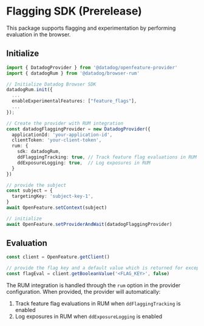 # Flagging SDK (Prerelease)

This package supports flagging and experimentation by performing evaluation in the browser.

## Initialize

```typescript
import { DatadogProvider } from '@datadog/openfeature-provider'
import { datadogRum } from '@datadog/browser-rum'

// Initialize Datadog Browser SDK
datadogRum.init({
  ...
  enableExperimentalFeatures: ["feature_flags"],
  ...
});

// Create the provider with RUM integration
const datadogFlaggingProvider = new DatadogProvider({
  applicationId: 'your-application-id',
  clientToken: 'your-client-token',
  rum: {
    sdk: datadogRum,
    ddFlaggingTracking: true, // Track feature flag evaluations in RUM
    ddExposureLogging: true,  // Log exposures in RUM
  }
})

// provide the subject
const subject = {
  targetingKey: 'subject-key-1',
}
await OpenFeature.setContext(subject)

// initialize
await OpenFeature.setProviderAndWait(datadogFlaggingProvider)
```

## Evaluation

```typescript
const client = OpenFeature.getClient()

// provide the flag key and a default value which is returned for exceptional conditions.
const flagEval = client.getBooleanValue('<FLAG_KEY>', false)
```

The RUM integration is handled through the `rum` option in the provider configuration. When provided, the provider will automatically:

1. Track feature flag evaluations in RUM when `ddFlaggingTracking` is enabled
2. Log exposures in RUM when `ddExposureLogging` is enabled
